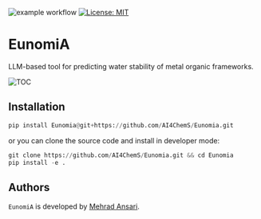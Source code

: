 ![example workflow](https://github.com/github/docs/actions/workflows/test.yml/badge.svg)
[![License: MIT](https://img.shields.io/badge/License-MIT-yellow.svg)](https://opensource.org/licenses/MIT)
# EunomiA
LLM-based tool for predicting water stability of metal organic frameworks.

![TOC](https://github.com/AI4ChemS/Eunomia/assets/51170839/2a59699a-188a-45fe-bd15-ddf18f4660aa)

Installation
--------

```python
pip install Eunomia@git+https://github.com/AI4ChemS/Eunomia.git
```

or you can clone the source code and install in developer mode:

```python
git clone https://github.com/AI4ChemS/Eunomia.git && cd Eunomia
pip install -e .
```

Authors
--------

`EunomiA` is developed by [Mehrad Ansari](https://mehradans92.github.io/).
